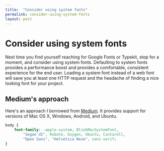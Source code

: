 ```yaml
---
title:  "Consider using system fonts"
permalink: consider-using-system-fonts
layout: post
---
```


# <a name="top"></a>Consider using system fonts

Next time you find yourself reaching for Google Fonts or Typekit, stop for a moment, and consider using system fonts. Defaulting to system fonts provides a performance boost and provides a comfortable, consistent experience for the end user. Loading a system font instead of a web font will save you at least one HTTP request and the headache of finding a nice looking font for your project.

## Medium's approach
Here's an approach I borrowed from <a href="https://medium.com">Medium</a>. It provides support for versions of Mac OS X, Windows, Android, and Ubuntu.

```css
body {
    font-family: -apple-system, BlinkMacSystemFont,
    	"Segoe UI", Roboto, Oxygen, Ubuntu, Cantarell,
        "Open Sans", "Helvetica Neue", sans-serif;
}
```